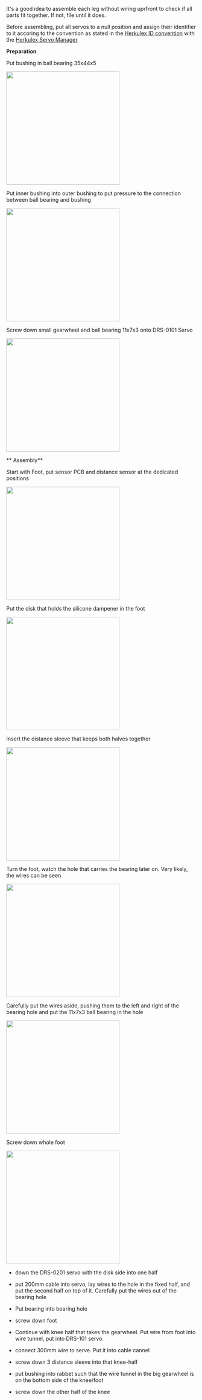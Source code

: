 It's a good idea to assemble each leg without wiring uprfront to check if all parts fit together. If not, file until it does.

Before assembling, put all servos to a null position and assign their identifier to it accoring to the convention as stated in the [Herkulex ID convention](http://poor-pentapod.readthedocs.io/en/latest/bill-of-material/#herkulex-ids) with the [Herkulex Servo Manager](http://poor-pentapod.readthedocs.io/en/latest/bill-of-material/#tools)

**Preparation**

Put bushing in ball bearing 35x44x5

<img width=300 src="../images/put-outer-bushing-into-bearing.jpg"/> 

Put inner bushing into outer bushing to put pressure to the connection between ball bearing and bushing

<img width=300 src="../images/put-inner-bushing-into-outer-bushing.jpg"/> 

Screw down small gearwheel and ball bearing 11x7x3 onto DRS-0101 Servo

<img width=300 src="../images/put-small-gearwheel-on-knee-servo.jpg"/> 

** Assembly**

Start with Foot, put sensor PCB and distance sensor at the dedicated positions

<img width=300 src="../images/wire-servo-and-sensor-in-foot.jpg"/> 

Put the disk that holds the silicone dampener in the foot

<img width=300 src="../images/put-dampener-disk-in-foot.jpg"/> 

Insert  the distance sleeve that keeps both halves together 

<img width=300 src="../images/insert-distance-sleeve-into-foot.jpg"/> 

Turn the foot, watch  the hole that carries the bearing later on. Very likely, the wires can be seen

<img width=300 src="../images/see-wires-in-bearing-hole-in-foot.jpg"/> 

Carefully put the wires aside, pushing them to the left and right of the bearing hole and put the 11x7x3 ball bearing in the hole

<img width=300 src="../images/put-wires-away-from-bearing-in-foot.jpg"/> 

Screw down whole foot

<img width=300 src="../images/foot-done.jpg"/> 


* down the DRS-0201 servo with the disk side  into one half
* put 200mm cable into servo, lay wires to the hole in the fixed half, and put the second half on top of it. Carefully put the wires out of the bearing hole
* Put bearing into bearing hole
* screw down foot

* Continue with knee half that takes the gearwheel. Put wire from foot into wire tunnel, put into DRS-101 servo.
* connect 300mm wire to serve. Put it into cable cannel
* screw down 3 distance sleeve into that knee-half
* put bushing into rabbet such that the wire tunnel in the big gearwheel is on the bottom side of the knee/foot
* screw down the other half of the knee


